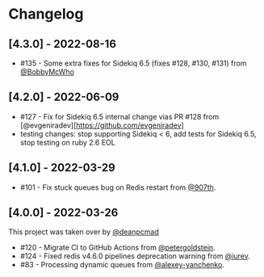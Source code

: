 # Changelog

## [4.3.0] - 2022-08-16

- #135 - Some extra fixes for Sidekiq 6.5 (fixes #128, #130, #131) from [@BobbyMcWho](https://github.com/BobbyMcWho)

## [4.2.0] - 2022-06-09

- #127 - Fix for Sidekiq 6.5 internal change vias PR #128 from [@evgeniradev][https://github.com/evgeniradev]
- testing changes: stop supporting Sidekiq < 6, add tests for Sidekiq 6.5, stop testing on ruby 2.6 EOL

## [4.1.0] - 2022-03-29

- #101 - Fix stuck queues bug on Redis restart from [@907th](https://github.com/907th).

## [4.0.0] - 2022-03-26

This project was taken over by [@deanpcmad](https://github.com/deanpcmad)

- #120 - Migrate CI to GitHub Actions from [@petergoldstein](https://github.com/petergoldstein).
- #124 - Fixed redis v4.6.0 pipelines deprecation warning from [@iurev](https://github.com/iurev).
- #83  - Processing dynamic queues from [@alexey-yanchenko](https://github.com/alexey-yanchenko).
